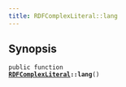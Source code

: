 ```yaml
---
title: RDFComplexLiteral::lang
---
```


## Synopsis

<code>public function <b><a href="RDFComplexLiteral">RDFComplexLiteral</a>::lang</b>()</code>

